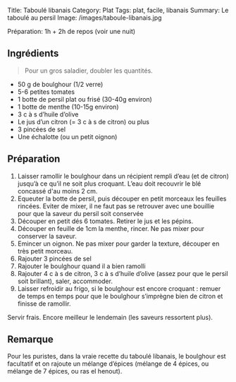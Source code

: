 Title: Taboulé libanais
Category: Plat
Tags: plat, facile, libanais
Summary: Le taboulé au persil
Image: /images/taboule-libanais.jpg

Préparation: 1h + 2h de repos (voir une nuit)

## Ingrédients
> Pour un gros saladier, doubler les quantités.

- 50 g de boulghour (1/2 verre)
- 5-6 petites tomates
- 1 botte de persil plat ou frisé (30-40g environ)
- 1 botte de menthe (10-15g environ)
- 3 c à s d’huile d’olive
- Le jus d’un citron (= 3 c à s de citron) ou plus
- 3 pincées de sel
- Une échalotte (ou un petit oignon)

## Préparation
1. Laisser ramollir le boulghour dans un récipient rempli d’eau (et de citron) jusqu’à ce qu’il ne soit plus croquant. L’eau doit recouvrir le blé concassé d'au moins 2 cm.
2. Equeuter la botte de persil,  puis découper en petit morceaux les feuilles rincées. Eviter de mixer, il ne faut pas se retrouver avec une bouillie pour que la saveur du persil soit conservée
3. Découper en petit dés 6 tomates. Retirer le jus et les pépins.
4. Découper en feuille de 1cm la menthe, rincer. Ne pas mixer pour conserver la saveur.
5. Emincer un oignon. Ne pas mixer pour garder la texture, découper en très petit morceau.
6. Rajouter 3 pincées de sel
7. Rajouter le boulghour quand il a bien ramolli
8. Rajouter 4 c à s de citron, 3 c à s d’huile d’olive (assez pour que le persil soit brillant), saler, accommoder.
9. Laisser refroidir au frigo, si le boulghour est encore croquant : remuer de temps en temps pour que le boulghour s’imprègne bien de citron et finisse de ramollir.

Servir frais. Encore meilleur le lendemain (les saveurs ressortent plus).

## Remarque
Pour les puristes, dans la vraie recette du taboulé libanais, le boulghour est facultatif et on rajoute un mélange d’épices (mélange de 4 épices, ou mélange de 7 épices, ou ras el henout). 